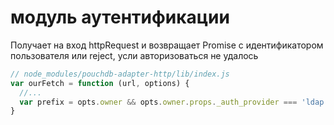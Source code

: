 # модуль аутентификации
Получает на вход httpRequest и возвращает Promise с идентификатором пользователя или reject, усли авторизоваться не удалось

````javascript
// node_modules/pouchdb-adapter-http/lib/index.js
var ourFetch = function (url, options) {
  //...
  var prefix = opts.owner && opts.owner.props._auth_provider === 'ldap' ? 'LDAP ' : 'Basic ';
}
````
